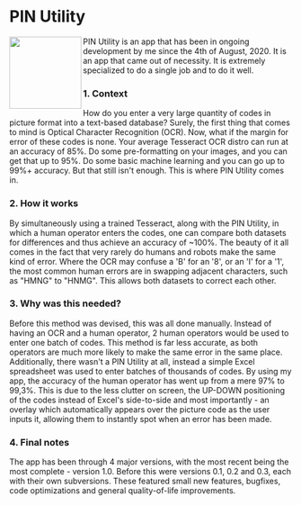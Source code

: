 # PIN Utility
<a href="#"><img src="PIN.ico" align="left" height="128" width="128" ></a>

PIN Utility is an app that has been in ongoing development by me since the 4th of August, 2020. It is an app that came out of necessity. It is extremely specialized to do a single job and to do it well.

### 1. Context

How do you enter a very large quantity of codes in picture format into a text-based database? Surely, the first thing that comes to mind is Optical Character Recognition (OCR). Now, what if the margin for error of these codes is none. Your average Tesseract OCR distro can run at an accuracy of 85%. Do some pre-formatting on your images, and you can get that up to 95%. Do some basic machine learning and you can go up to 99%+ accuracy. But that still isn't enough. This is where PIN Utility comes in.
### 2. How it works

By simultaneously using a trained Tesseract, along with the PIN Utility, in which a human operator enters the codes, one can compare both datasets for differences and thus achieve an accuracy of ~100%. The beauty of it all comes in the fact that very rarely do humans and robots make the same kind of error. Where the OCR may confuse a 'B' for an '8', or an 'I' for a '1', the most common human errors are in swapping adjacent characters, such as "HMNG" to "HNMG". This allows both datasets to correct each other.
### 3. Why was this needed?

Before this method was devised, this was all done manually. Instead of having an OCR and a human operator, 2 human operators would be used to enter one batch of codes. This method is far less accurate, as both operators are much more likely to make the same error in the same place. Additionally, there wasn't a PIN Utility at all, instead a simple Excel spreadsheet was used to enter batches of thousands of codes. By using my app, the accuracy of the human operator has went up from a mere 97% to 99,3%. This is due to the less clutter on screen, the UP-DOWN positioning of the codes instead of Excel's side-to-side and most importantly - an overlay which automatically appears over the picture code as the user inputs it, allowing them to instantly spot when an error has been made.
### 4. Final notes

The app has been through 4 major versions, with the most recent being the most complete - version 1.0. Before this were versions 0.1, 0.2 and 0.3, each with their own subversions. These featured small new features, bugfixes, code optimizations and general quality-of-life improvements.
